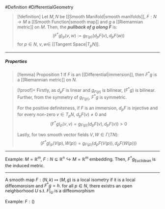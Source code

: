 #Definition #DifferentialGeometry 
> [!definition]
> Let $M,N$ be [[Smooth Manifold|smooth manifolds]], $F:N\to M$ a [[Smooth Function|smooth map]] and $g$ a [[Riemannian metric]] on $M$. Then, the ***pullback of $g$ along $F$***  is: 
> $$(F^{*}g)_{p}(v,w):=g_{F(p)}(d_{p}F(v),d_{p}F(w))$$for $p\in N$, $v,w\in$ [[Tangent Space|$T_{p}N$]].
---
##### Properties
> [!lemma] Proposition 1
> If $F$ is an [[Differential|immersion]], then $F^{*}g$ is a [[Riemannian metric]] on $N$. 

> [!proof]+
> Firstly, as $d_{p}F$ is linear and $g_{F(p)}$ is bilinear, $(F^{*}g)$ is bilinear. Further, from the symmetry of $g_{F(p)}$, $F^{*}g$ is symmetric.
> 
> For the positive definiteness, if $F$ is an immersion, $d_{p}F$ is injective and for every non-zero $v\in T_{p}N$, $d_{p}F(v)\neq 0$ and $$(F^{*}g)_{p}(v,v)=g_{F(p)}(d_{p}F(v),d_{p}F(v))>0$$
> 
> Lastly, for two smooth vector fields $V,W\in \Gamma(TN)$:$$(F^{*}g)_{p}(V(p),W(p))=g_{F(p)}(d_{p}F(V(p)),d_{p}F(W(p)))$$

 
---

Example: $M=\mathbb{R}^m$, $F:N\subseteq \mathbb{R}^n\hookrightarrow M=\mathbb{R}^m$ embedding. Then, $F^*g_{\text{Euclidean}}$ is the induced metric.

---
A smooth map $F:(N,k)\mapsto(M,g)$ is a local isometry if it is a local diffeomoroism and $F^{*}g=h$. for all $p\in N$, there existrs an open neighborhood $U$ s.t. $F|_{U}$ is a diffeomorphism

Example: $F:()$